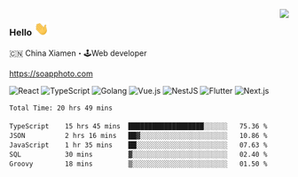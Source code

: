 <img align="right" src="https://github-readme-stats.vercel.app/api?username=yiiu&show_icons=false&bg_color=30,e96443,904e95&title_color=fff&text_color=fff" />

### Hello <img src="https://raw.githubusercontent.com/ABSphreak/ABSphreak/master/gifs/Hi.gif" width="26px" />
 
🇨🇳 China Xiamen・🕹Web developer

https://soapphoto.com

<p align="left"><img src="https://cdn.svgporn.com/logos/react.svg" alt="React" width="32" height="32"/> <img src="https://cdn.svgporn.com/logos/typescript-icon.svg" alt="TypeScript" width="32" height="32"/> <img src="https://cdn.svgporn.com/logos/gopher.svg" alt="Golang" width="32" height="32"/> <img src="https://cdn.svgporn.com/logos/vue.svg" alt="Vue.js" width="32" height="32"/> <img src="https://cdn.svgporn.com/logos/nestjs.svg" alt="NestJS" width="32" height="32"/> <img src="https://cdn.svgporn.com/logos/flutter.svg" alt="Flutter" width="32" height="32"/> <img src="https://cdn.svgporn.com/logos/nextjs-icon.svg" alt="Next.js" width="32" height="32"/></p>


<!--START_SECTION:waka-->

```txt
Total Time: 20 hrs 49 mins

TypeScript    15 hrs 45 mins  ███████████████████░░░░░░   75.36 %
JSON          2 hrs 16 mins   ██▓░░░░░░░░░░░░░░░░░░░░░░   10.86 %
JavaScript    1 hr 35 mins    ██░░░░░░░░░░░░░░░░░░░░░░░   07.63 %
SQL           30 mins         ▓░░░░░░░░░░░░░░░░░░░░░░░░   02.40 %
Groovy        18 mins         ▒░░░░░░░░░░░░░░░░░░░░░░░░   01.50 %
```

<!--END_SECTION:waka-->
